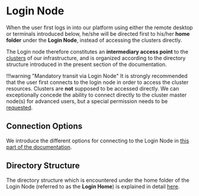 # Login Node

When the user first logs in into our platform using either the remote desktop or terminals introduced below, he/she will be directed first to his/her **home folder** under the **Login Node**, instead of accessing the clusters directly. 

The Login node therefore constitutes an **intermediary access point** to the [clusters](../clusters/overview.md) of our infrastructure, and is organized according to the directory structure introduced in the present section of the documentation.

!!!warning "Mandatory transit via Login Node"
    It is strongly recommended that the user first connects to the login node in order to access the cluster resources. Clusters are **not** supposed to be accessed directly. We can exceptionally concede the ability to connect directly to the cluster master node(s) for advanced users, but a special permission needs to be [requested](../../ui/support.md).
    
## Connection Options

We introduce the different options for connecting to the Login Node in [this part of the documentation](connections.md).

## Directory Structure

The directory structure which is encountered under the home folder of the Login Node (referred to as the **Login Home**) is explained in detail [here](directories.md).
